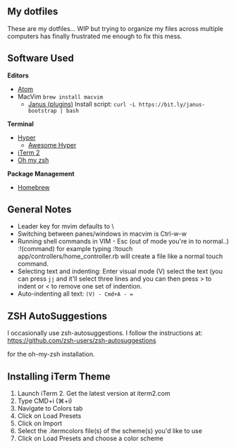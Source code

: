 ## My dotfiles

These are my dotfiles... WIP but trying to organize my files across
multiple computers has finally frustrated me enough to fix this mess.

## Software Used
**Editors**
- [Atom](http://atom.io)
- MacVim `brew install macvim`
  - [Janus (plugins)](https://github.com/carlhuda/janus)
      Install script: `curl -L https://bit.ly/janus-bootstrap | bash`

**Terminal**
- [Hyper](https://hyper.is/)
  - [Awesome Hyper](https://github.com/bnb/awesome-hyper)
- [iTerm 2](https://www.iterm2.com/)
- [Oh my zsh](https://github.com/robbyrussell/oh-my-zsh)

**Package Management**
- [Homebrew](http://brew.sh)

## General Notes
- Leader key for mvim defaults to \
- Switching between panes/windows in macvim is Ctrl-w-w
- Running shell commands in VIM - Esc (out of mode you're in to normal..)
  :!(command) for example typing :!touch
app/controllers/home_controller.rb will create a file like a normal
touch command.
- Selecting text and indenting: Enter visual mode (V) select the text
  (you can press `jj` and it'll select three lines and you can then
press > to indent or < to remove one set of indention.
- Auto-indenting all text: `(V) - Cmd+A - =`

## ZSH AutoSuggestions
I occasionally use zsh-autosuggestions. I follow the instructions at:
 https://github.com/zsh-users/zsh-autosuggestions

 for the oh-my-zsh installation.

## Installing iTerm Theme

1. Launch iTerm 2. Get the latest version at iterm2.com
2. Type CMD+i (⌘+i)
3. Navigate to Colors tab
4. Click on Load Presets
5. Click on Import
6. Select the .itermcolors file(s) of the scheme(s) you'd like to use
7. Click on Load Presets and choose a color scheme

